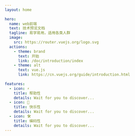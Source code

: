 ```yaml
---
layout: home
 
hero:
  name: web前端
  text: 技术预览文档
  tagline: 易学易用，适用各类人群
  image: 
    src: https://router.vuejs.org/logo.svg
  actions:
    - theme: brand
      text: 开始
      link: /doc/introduction/index
    - theme: alt
      text: vue.js
      link: https://cn.vuejs.org/guide/introduction.html
 
features:
  - icon: ⚡️
    title: 帮助性
    details: Wait for you to discover...
  - icon: 🖖
    title: 快乐性
    details: Wait for you to discover...
  - icon: 🛠️
    title: 编码性
    details: Wait for you to discover...
---
```

<style>
  :root {
    --vp-home-hero-name-color: transparent;
    --vp-home-hero-name-background: -webkit-linear-gradient(120deg, #bd34fe, #41d1ff);
  }
</style>